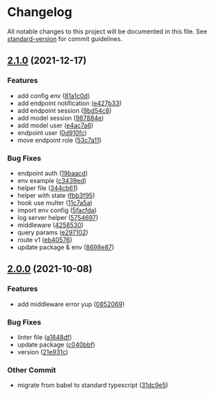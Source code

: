 # Changelog

All notable changes to this project will be documented in this file. See [standard-version](https://github.com/conventional-changelog/standard-version) for commit guidelines.

## [2.1.0](https://github.com/masb0ymas/expresso-gateway/compare/v2.0.0...v2.1.0) (2021-12-17)


### Features

* add config env ([81a1c0d](https://github.com/masb0ymas/expresso-gateway/commit/81a1c0d454b29ba286e873e2ca228b51af04fd1e))
* add endpoint notification ([e427b33](https://github.com/masb0ymas/expresso-gateway/commit/e427b33751814914943e0a43c610f2de1ad473d6))
* add endpoint session ([9bd54c8](https://github.com/masb0ymas/expresso-gateway/commit/9bd54c853eac442670d8ccfc160b9526ddfee67f))
* add model session ([987884e](https://github.com/masb0ymas/expresso-gateway/commit/987884ef17b3df8a00780018dd5b73e0f5608e7c))
* add model user ([e4ac7a6](https://github.com/masb0ymas/expresso-gateway/commit/e4ac7a6f31e4618f6af385a32a750942ef563ae4))
* endpoint user ([0d910fc](https://github.com/masb0ymas/expresso-gateway/commit/0d910fc61b68c0e31b8e12da0d11c90dacd592cd))
* move endpoint role ([53c7a11](https://github.com/masb0ymas/expresso-gateway/commit/53c7a113b94fa8ae3c80a5653a88cf7521ae8e59))


### Bug Fixes

* endpoint auth ([19baacd](https://github.com/masb0ymas/expresso-gateway/commit/19baacdebf82156e783618eabf62a79c8837b249))
* env example ([c3439ed](https://github.com/masb0ymas/expresso-gateway/commit/c3439ed8c2c90337f5069f7c2996edc38571885e))
* helper file ([344cb61](https://github.com/masb0ymas/expresso-gateway/commit/344cb61d956e5e0df7aa1ef08e4723598d646834))
* helper with state ([fbb3f95](https://github.com/masb0ymas/expresso-gateway/commit/fbb3f95da56813cfff1a9c0653bc660e7a4b65d2))
* hook use multer ([11c7a5a](https://github.com/masb0ymas/expresso-gateway/commit/11c7a5a20dbc5ad9907fc53c326b5d00f070ab84))
* import env config ([5facfda](https://github.com/masb0ymas/expresso-gateway/commit/5facfda57e60f76a04797f655b9b0816e0e7ba9c))
* log server helper ([5754697](https://github.com/masb0ymas/expresso-gateway/commit/5754697d5167942f4d9fdd2e52d77675b0be54b8))
* middleware ([4258530](https://github.com/masb0ymas/expresso-gateway/commit/42585305eb265f85a5702e8ba46f118cc27a8bb4))
* query params ([e297102](https://github.com/masb0ymas/expresso-gateway/commit/e297102f9677e8122529d0720a9e4db74169e454))
* route v1 ([eb40576](https://github.com/masb0ymas/expresso-gateway/commit/eb40576b1b2a37f7968cae42361daa7629ef5161))
* update package & env ([8698e87](https://github.com/masb0ymas/expresso-gateway/commit/8698e87551c7e14854981679bac856a8dd3231c9))

## [2.0.0](https://github.com/masb0ymas/expresso-gateway/compare/v1.5.0...v2.0.0) (2021-10-08)


### Features

* add middleware error yup ([0852069](https://github.com/masb0ymas/expresso-gateway/commit/085206946cfe1b5550f7632530700b3da232921b))


### Bug Fixes

* linter file ([a1848df](https://github.com/masb0ymas/expresso-gateway/commit/a1848df3ad676d4ab683401721cd397062e333ed))
* update package ([c040bbf](https://github.com/masb0ymas/expresso-gateway/commit/c040bbf67b2cf2dbaa8307125206c455e87ef654))
* version ([21e931c](https://github.com/masb0ymas/expresso-gateway/commit/21e931cc3d14aa9e0eae238267dbfeea5ab9ce8c))


### Other Commit

* migrate from babel to standard typescript ([31dc9e5](https://github.com/masb0ymas/expresso-gateway/commit/31dc9e527f90449c057d3c147871a59c6946fe6a))
